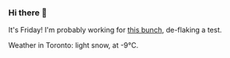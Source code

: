 ### Hi there :wave:

It's Friday! I'm probably working for [this bunch](https://github.com/kohofinancial), de-flaking a test.

Weather in Toronto: light snow, at -9°C.
